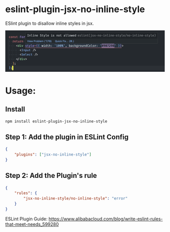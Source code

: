 # eslint-plugin-jsx-no-inline-style

ESlint plugin to disallow inline styles in jsx.

<img src="assets/demo.png"  />

# Usage:

## Install

```
npm install eslint-plugin-jsx-no-inline-style
```

## Step 1: Add the plugin in ESLint Config

```json
{
	"plugins": ["jsx-no-inline-style"]
}
```

## Step 2: Add the Plugin's rule

```json
{
	"rules": {
		"jsx-no-inline-style/no-inline-style": "error"
	}
}
```

ESLint Plugin Guide:
https://www.alibabacloud.com/blog/write-eslint-rules-that-meet-needs_599280
